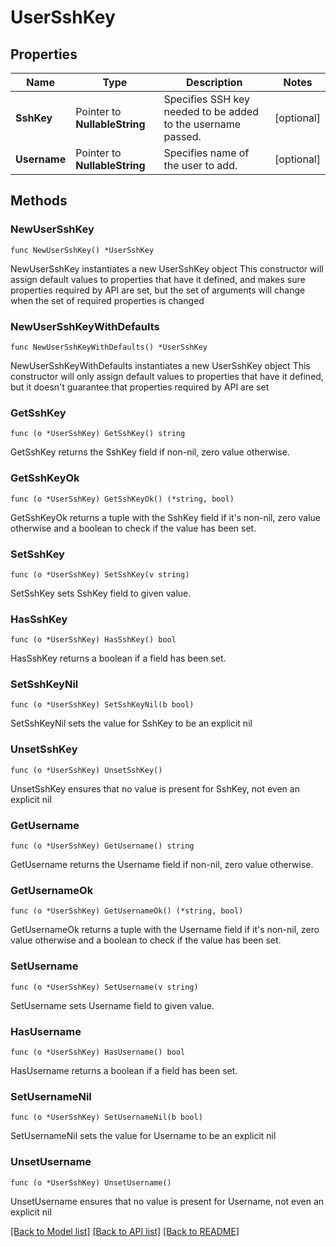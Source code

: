 # UserSshKey

## Properties

Name | Type | Description | Notes
------------ | ------------- | ------------- | -------------
**SshKey** | Pointer to **NullableString** | Specifies SSH key needed to be added to the username passed. | [optional] 
**Username** | Pointer to **NullableString** | Specifies name of the user to add. | [optional] 

## Methods

### NewUserSshKey

`func NewUserSshKey() *UserSshKey`

NewUserSshKey instantiates a new UserSshKey object
This constructor will assign default values to properties that have it defined,
and makes sure properties required by API are set, but the set of arguments
will change when the set of required properties is changed

### NewUserSshKeyWithDefaults

`func NewUserSshKeyWithDefaults() *UserSshKey`

NewUserSshKeyWithDefaults instantiates a new UserSshKey object
This constructor will only assign default values to properties that have it defined,
but it doesn't guarantee that properties required by API are set

### GetSshKey

`func (o *UserSshKey) GetSshKey() string`

GetSshKey returns the SshKey field if non-nil, zero value otherwise.

### GetSshKeyOk

`func (o *UserSshKey) GetSshKeyOk() (*string, bool)`

GetSshKeyOk returns a tuple with the SshKey field if it's non-nil, zero value otherwise
and a boolean to check if the value has been set.

### SetSshKey

`func (o *UserSshKey) SetSshKey(v string)`

SetSshKey sets SshKey field to given value.

### HasSshKey

`func (o *UserSshKey) HasSshKey() bool`

HasSshKey returns a boolean if a field has been set.

### SetSshKeyNil

`func (o *UserSshKey) SetSshKeyNil(b bool)`

 SetSshKeyNil sets the value for SshKey to be an explicit nil

### UnsetSshKey
`func (o *UserSshKey) UnsetSshKey()`

UnsetSshKey ensures that no value is present for SshKey, not even an explicit nil
### GetUsername

`func (o *UserSshKey) GetUsername() string`

GetUsername returns the Username field if non-nil, zero value otherwise.

### GetUsernameOk

`func (o *UserSshKey) GetUsernameOk() (*string, bool)`

GetUsernameOk returns a tuple with the Username field if it's non-nil, zero value otherwise
and a boolean to check if the value has been set.

### SetUsername

`func (o *UserSshKey) SetUsername(v string)`

SetUsername sets Username field to given value.

### HasUsername

`func (o *UserSshKey) HasUsername() bool`

HasUsername returns a boolean if a field has been set.

### SetUsernameNil

`func (o *UserSshKey) SetUsernameNil(b bool)`

 SetUsernameNil sets the value for Username to be an explicit nil

### UnsetUsername
`func (o *UserSshKey) UnsetUsername()`

UnsetUsername ensures that no value is present for Username, not even an explicit nil

[[Back to Model list]](../README.md#documentation-for-models) [[Back to API list]](../README.md#documentation-for-api-endpoints) [[Back to README]](../README.md)


